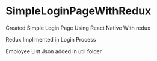 # SimpleLoginPageWithRedux
Created Simple Login Page Using React Native With redux

Redux Implimented in Login Process

Employee List Json added in util folder

